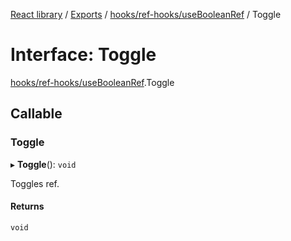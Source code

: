 [React library](../index.md) / [Exports](../modules.md) / [hooks/ref-hooks/useBooleanRef](../modules/hooks_ref_hooks_useBooleanRef.md) / Toggle

# Interface: Toggle

[hooks/ref-hooks/useBooleanRef](../modules/hooks_ref_hooks_useBooleanRef.md).Toggle

## Callable

### Toggle

▸ **Toggle**(): `void`

Toggles ref.

#### Returns

`void`
